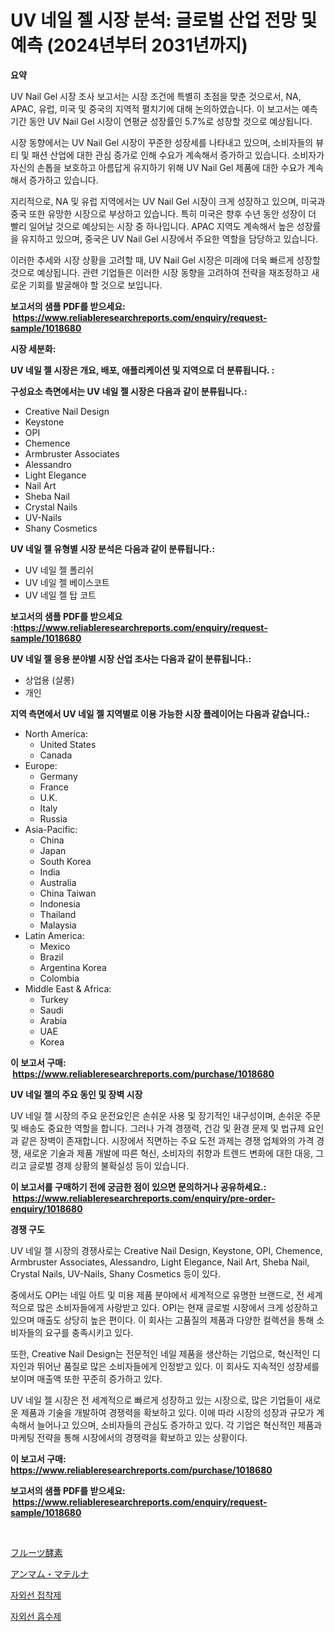 <p><h1>UV 네일 젤 시장 분석: 글로벌 산업 전망 및 예측 (2024년부터 2031년까지)</h1></p><p><strong>요약</strong></p>
<p><p>UV Nail Gel 시장 조사 보고서는 시장 조건에 특별히 초점을 맞춘 것으로서, NA, APAC, 유럽, 미국 및 중국의 지역적 펼치기에 대해 논의하였습니다. 이 보고서는 예측 기간 동안 UV Nail Gel 시장이 연평균 성장률인 5.7%로 성장할 것으로 예상됩니다.</p><p>시장 동향에서는 UV Nail Gel 시장이 꾸준한 성장세를 나타내고 있으며, 소비자들의 뷰티 및 패션 산업에 대한 관심 증가로 인해 수요가 계속해서 증가하고 있습니다. 소비자가 자신의 손톱을 보호하고 아름답게 유지하기 위해 UV Nail Gel 제품에 대한 수요가 계속해서 증가하고 있습니다.</p><p>지리적으로, NA 및 유럽 지역에서는 UV Nail Gel 시장이 크게 성장하고 있으며, 미국과 중국 또한 유망한 시장으로 부상하고 있습니다. 특히 미국은 향후 수년 동안 성장이 더 빨리 일어날 것으로 예상되는 시장 중 하나입니다. APAC 지역도 계속해서 높은 성장률을 유지하고 있으며, 중국은 UV Nail Gel 시장에서 주요한 역할을 담당하고 있습니다.</p><p>이러한 추세와 시장 상황을 고려할 때, UV Nail Gel 시장은 미래에 더욱 빠르게 성장할 것으로 예상됩니다. 관련 기업들은 이러한 시장 동향을 고려하여 전략을 재조정하고 새로운 기회를 발굴해야 할 것으로 보입니다.</p></p>
<p><strong>보고서의 샘플 PDF를 받으세요: &nbsp;<a href="https://www.reliableresearchreports.com/enquiry/request-sample/1018680">https://www.reliableresearchreports.com/enquiry/request-sample/1018680</a></strong></p>
<p><strong>시장 세분화:</strong></p>
<p><strong> UV 네일 젤 시장은 개요, 배포, 애플리케이션 및 지역으로 더 분류됩니다. :</strong></p>
<p><strong>구성요소 측면에서는 UV 네일 젤 시장은 다음과 같이 분류됩니다.:</strong></p>
<p><ul><li>Creative Nail Design</li><li>Keystone</li><li>OPI</li><li>Chemence</li><li>Armbruster Associates</li><li>Alessandro</li><li>Light Elegance</li><li>Nail Art</li><li>Sheba Nail</li><li>Crystal Nails</li><li>UV-Nails</li><li>Shany Cosmetics</li></ul></p>
<p><strong> UV 네일 젤 유형별 시장 분석은 다음과 같이 분류됩니다.:</strong></p>
<p><ul><li>UV 네일 젤 폴리쉬</li><li>UV 네일 젤 베이스코트</li><li>UV 네일 젤 탑 코트</li></ul></p>
<p><strong>보고서의 샘플 PDF를 받으세요 :<a href="https://www.reliableresearchreports.com/enquiry/request-sample/1018680">https://www.reliableresearchreports.com/enquiry/request-sample/1018680</a></strong></p>
<p><strong> UV 네일 젤 응용 분야별 시장 산업 조사는 다음과 같이 분류됩니다.:</strong></p>
<p><ul><li>상업용 (살롱)</li><li>개인</li></ul></p>
<p><strong>지역 측면에서 UV 네일 젤 지역별로 이용 가능한 시장 플레이어는 다음과 같습니다.:</strong></p>
<p><ul>
    <li>
        North America:
        <ul>
            <li>United States</li>
            <li>Canada</li>
        </ul>
    </li>
    <li>
        Europe:
        <ul>
            <li>Germany</li>
            <li>France</li>
            <li>U.K.</li>
            <li>Italy</li>
            <li>Russia</li>
        </ul>
    </li>
    <li>
        Asia-Pacific:
        <ul>
            <li>China</li>
            <li>Japan</li>
            <li>South Korea</li>
            <li>India</li>
            <li>Australia</li>
            <li>China Taiwan</li>
            <li>Indonesia</li>
            <li>Thailand</li>
            <li>Malaysia</li>
        </ul>
    </li>
    <li>
        Latin America:
        <ul>
            <li>Mexico</li>
            <li>Brazil</li>
            <li>Argentina Korea</li>
            <li>Colombia</li>
        </ul>
    </li>
    <li>
        Middle East & Africa:
        <ul>
            <li>Turkey</li>
            <li>Saudi</li>
            <li>Arabia</li>
            <li>UAE</li>
            <li>Korea</li>
        </ul>
    </li>
    </ul></p>
<p><strong>이 보고서 구매: &nbsp;<a href="https://www.reliableresearchreports.com/purchase/1018680">https://www.reliableresearchreports.com/purchase/1018680</a></strong></p>
<p><strong>UV 네일 젤의 주요 동인 및 장벽 시장</strong></p>
<p><p>UV 네일 젤 시장의 주요 운전요인은 손쉬운 사용 및 장기적인 내구성이며, 손쉬운 주문 및 배송도 중요한 역할을 합니다. 그러나 가격 경쟁력, 건강 및 환경 문제 및 법규제 요인과 같은 장벽이 존재합니다. 시장에서 직면하는 주요 도전 과제는 경쟁 업체와의 가격 경쟁, 새로운 기술과 제품 개발에 따른 혁신, 소비자의 취향과 트렌드 변화에 대한 대응, 그리고 글로벌 경제 상황의 불확실성 등이 있습니다.</p></p>
<p><strong>이 보고서를 구매하기 전에 궁금한 점이 있으면 문의하거나 공유하세요.: &nbsp;<a href="https://www.reliableresearchreports.com/enquiry/pre-order-enquiry/1018680">https://www.reliableresearchreports.com/enquiry/pre-order-enquiry/1018680</a></strong></p>
<p><strong>경쟁 구도</strong></p>
<p><p>UV 네일 젤 시장의 경쟁사로는 Creative Nail Design, Keystone, OPI, Chemence, Armbruster Associates, Alessandro, Light Elegance, Nail Art, Sheba Nail, Crystal Nails, UV-Nails, Shany Cosmetics 등이 있다. </p><p>중에서도 OPI는 네일 아트 및 미용 제품 분야에서 세계적으로 유명한 브랜드로, 전 세계적으로 많은 소비자들에게 사랑받고 있다. OPI는 현재 글로벌 시장에서 크게 성장하고 있으며 매출도 상당히 높은 편이다. 이 회사는 고품질의 제품과 다양한 컬렉션을 통해 소비자들의 요구를 충족시키고 있다. </p><p>또한, Creative Nail Design는 전문적인 네일 제품을 생산하는 기업으로, 혁신적인 디자인과 뛰어난 품질로 많은 소비자들에게 인정받고 있다. 이 회사도 지속적인 성장세를 보이며 매출액 또한 꾸준히 증가하고 있다.</p><p>UV 네일 젤 시장은 전 세계적으로 빠르게 성장하고 있는 시장으로, 많은 기업들이 새로운 제품과 기술을 개발하여 경쟁력을 확보하고 있다. 이에 따라 시장의 성장과 규모가 계속해서 늘어나고 있으며, 소비자들의 관심도 증가하고 있다. 각 기업은 혁신적인 제품과 마케팅 전략을 통해 시장에서의 경쟁력을 확보하고 있는 상황이다.</p></p>
<p><strong>이 보고서 구매: &nbsp; <a href="https://www.reliableresearchreports.com/purchase/1018680">https://www.reliableresearchreports.com/purchase/1018680</a></strong></p>
<p><strong>보고서의 샘플 PDF를 받으세요: &nbsp;<a href="https://www.reliableresearchreports.com/enquiry/request-sample/1018680">https://www.reliableresearchreports.com/enquiry/request-sample/1018680</a></strong><strong></strong></p>
<p>&nbsp;</p>
<p><p><a href="https://github.com/CloydAbbott2023/Market-Research-Report-List-1/blob/main/39580589118.md">フルーツ酵素</a></p><p><a href="https://github.com/oqoeusbvpadwjs08/Market-Research-Report-List-1/blob/main/98648789119.md">アンマム・マテルナ</a></p><p><a href="https://github.com/Madalyell456456/Market-Research-Report-List-1/blob/main/57178448261.md">자외선 접착제</a></p><p><a href="https://github.com/vs019sa3m8x/Market-Research-Report-List-1/blob/main/43367588260.md">자외선 흡수제</a></p></p>